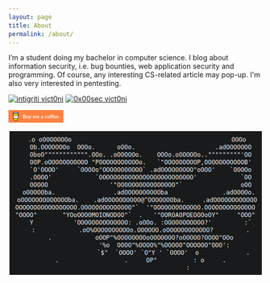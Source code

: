 ```yaml
---
layout: page
title: About
permalink: /about/
---
```


I’m a student doing my bachelor in computer science. I blog about information security, i.e. bug bounties, web application security and programming. Of course, any interesting CS-related article may pop-up. I'm also very interested in pentesting.


[![intigriti vict0ni](https://img.shields.io/badge/intigriti-%40vict0ni-blue?style=flat-square)](https://www.intigriti.com/profile/vict0ni) [![0x00sec vict0ni](https://img.shields.io/badge/0x00sec-%40vict0ni-black?style=flat-square)](https://0x00sec.org/u/vict0ni/)

[![Buy me a coffee](https://raw.githubusercontent.com/victoni/victoni.github.io/master/images/rsz_rsz_lato-orange.png)](https://www.buymeacoffee.com/vict0ni)

<center><img src="https://raw.githubusercontent.com/victoni/victoni.github.io/master/images/ascii_art.png"></center>
